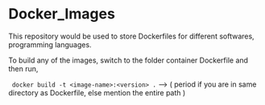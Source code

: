 # Docker_Images
This repository would be used to store Dockerfiles for different softwares, programming languages. 

To build any of the images, switch to the folder container Dockerfile and then run,<br>

``` docker build -t <image-name>:<version> .``` --> ( period if you are in same directory as Dockerfile, else mention the entire path )
